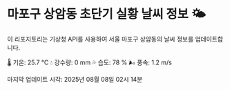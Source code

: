 
# 마포구 상암동 초단기 실황 날씨 정보 🌤️

이 리포지토리는 기상청 API를 사용하여 서울 마포구 상암동의 날씨 정보를 업데이트합니다. 

🌡️ 기온: 25.7 ℃
💧 강수량: 0 mm
💦 습도: 78 %
🌬️ 풍속: 1.2 m/s

마지막 업데이트 시각: 2025년 08월 08일 02시 14분    
